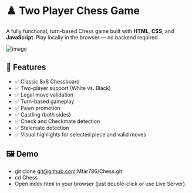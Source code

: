 # ♟️ Two Player Chess Game

A fully functional, turn-based Chess game built with **HTML**, **CSS**, and **JavaScript**. Play locally in the browser — no backend required.

![image](https://github.com/user-attachments/assets/d454eed4-005f-4f54-ab9d-981e8d3a444c)


## 🚀 Features

- ✅ Classic 8x8 Chessboard
- ✅ Two-player support (White vs. Black)
- ✅ Legal move validation
- ✅ Turn-based gameplay
- ✅ Pawn promotion
- ✅ Castling (both sides)
- ✅ Check and Checkmate detection
- ✅ Stalemate detection
- ✅ Visual highlights for selected piece and valid moves

## 🖼️ Demo
  - git clone git@github.com:Mtar786/Chess.git
  - cd Chess
  - Open index.html in your browser (just double-click or use Live Server).
